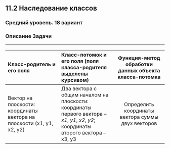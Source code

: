 ﻿## 11.2 Наследование классов
### Средний уровень. 18 вариант

### Описание Задачи

***

| Класс-родитель и его поля                                             | Класс-потомок и его поля (поля класса-родителя выделены курсивом)                                                                            | Функция-метод обработки данных объекта класса-потомка |
|:----------------------------------------------------------------------|:---------------------------------------------------------------------------------------------------------------------------------------------|:-----------------------------------------------------:|
| Вектор на плоскости: координаты вектора на плоскости (x1, y1, x2, y2) | Два вектора с общим началом на плоскости: <br> координаты первого вектора – _x1_, _y1_, _x2_, _y2_; <br> координаты второго вектора – x3, y3 |   Определить координаты вектора суммы двух векторов   |
